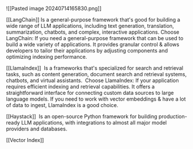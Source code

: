 ![[Pasted image 20240714165830.png]]

[[LangChain]]
Is a general-purpose framework that's good for building a wide range of LLM applications, including text generation, translation, summarization, chatbots, and complex, interactive applications.
Choose LangChain: If you need a general-purpose framework that can be used to build a wide variety of applications. It provides granular control & allows developers to tailor their applications by adjusting components and optimizing indexing performance.

[[LlamaIndex]]
 Is a frameworks that's specialized for search and retrieval tasks, such as content generation, document search and retrieval systems, chatbots, and virtual assistants.
 Choose LlamaIndex: If your application requires efficient indexing and retrieval capabilities. It offers a straightforward interface for connecting custom data sources to large language models. If you need to work with vector embeddings & have a lot of data to ingest, LlamaIndex is a good choice.

[[Haystack]]
 Is an open-source Python framework for building production-ready LLM applications, with integrations to almost all major model providers and databases.

[[Vector Index]]